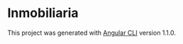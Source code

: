 # Inmobiliaria

This project was generated with [Angular CLI](https://github.com/angular/angular-cli) version 1.1.0.
